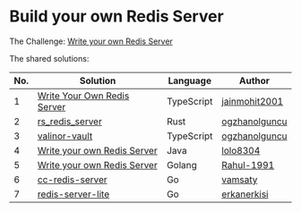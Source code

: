 # Build your own Redis Server

The Challenge: [Write your own Redis Server](https://codingchallenges.fyi/challenges/challenge-redis)

The shared solutions:

| No. | Solution | Language | Author |
|-----|----------|----------|--------|
| 1 | [Write Your Own Redis Server](https://github.com/jainmohit2001/coding-challenges/tree/master/src/8) | TypeScript | [jainmohit2001](https://github.com/jainmohit2001) |
| 2 | [rs_redis_server](https://github.com/ogzhanolguncu/rs_redis_server) | Rust | [ogzhanolguncu](https://github.com/ogzhanolguncu) |
| 3 | [valinor-vault](https://github.com/ogzhanolguncu/valinor-vault) | TypeScript | [ogzhanolguncu](https://github.com/ogzhanolguncu) |
| 4 | [Write your own Redis Server](https://github.com/lolo8304/coding-challenge/tree/main/no-8) | Java | [lolo8304](https://github.com/lolo8304) |
| 5 | [Write your own Redis Server](https://github.com/Rahul-1991/rustyRabbitDB/) | Golang | [Rahul-1991](https://github.com/Rahul-1991)
| 6 | [cc-redis-server](https://github.com/vamsaty/cc-redis-server/) | Go | [vamsaty](https://github.com/vamsaty)
| 7 | [redis-server-lite](https://github.com/Erkanerkisi/redis-server-lite/) | Go | [erkanerkisi](https://github.com/Erkanerkisi)
